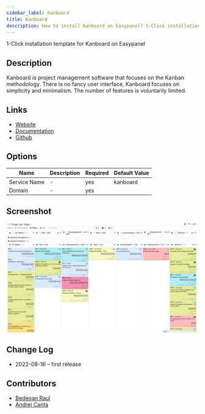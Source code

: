 ```yaml
---
sidebar_label: Kanboard
title: Kanboard
description: How to install Kanboard on Easypanel? 1-Click installation template for Kanboard on Easypanel
---
```


<!-- generated -->

1-Click installation template for Kanboard on Easypanel

## Description

Kanboard is project management software that focuses on the Kanban methodology. There is no fancy user interface, Kanboard focuses on simplicity and minimalism. The number of features is voluntarily limited.

## Links

- [Website](https://kanboard.org/)
- [Documentation](https://docs.kanboard.org/en/latest/)
- [Github](https://github.com/kanboard/kanboard)

## Options

Name | Description | Required | Default Value
-|-|-|-
Service Name | - | yes | kanboard
Domain | - | yes | 

## Screenshot

![Kanboard Screenshot](./screenshot.png)

## Change Log

- 2022-08-16 – first release

## Contributors

- [Bedeoan Raul](https://github.com/bedeoan)
- [Andrei Canta](https://github.com/deiucanta)
